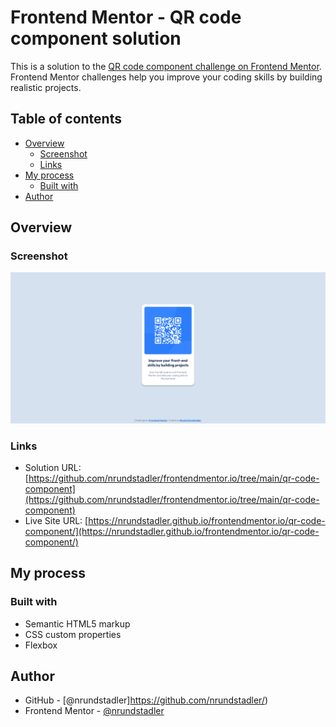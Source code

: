 # Frontend Mentor - QR code component solution

This is a solution to the [QR code component challenge on Frontend Mentor](https://www.frontendmentor.io/challenges/qr-code-component-iux_sIO_H). Frontend Mentor challenges help you improve your coding skills by building realistic projects.

## Table of contents

- [Overview](#overview)
  - [Screenshot](#screenshot)
  - [Links](#links)
- [My process](#my-process)
  - [Built with](#built-with)
- [Author](#author)

## Overview

### Screenshot

![](./screenshot.png)

### Links

- Solution URL: [https://github.com/nrundstadler/frontendmentor.io/tree/main/qr-code-component](https://github.com/nrundstadler/frontendmentor.io/tree/main/qr-code-component)
- Live Site URL: [https://nrundstadler.github.io/frontendmentor.io/qr-code-component/](https://nrundstadler.github.io/frontendmentor.io/qr-code-component/)

## My process

### Built with

- Semantic HTML5 markup
- CSS custom properties
- Flexbox

## Author

- GitHub - [@nrundstadler]https://github.com/nrundstadler/)
- Frontend Mentor - [@nrundstadler](https://www.frontendmentor.io/profile/nrundstadler)
